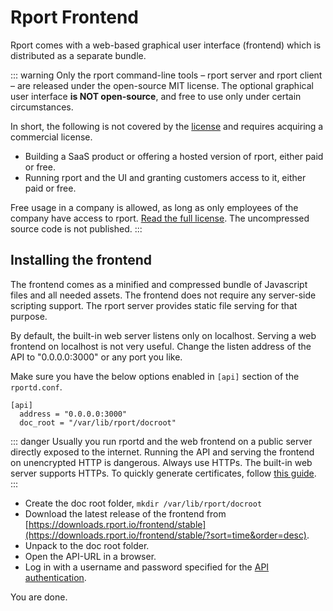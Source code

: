 # Rport Frontend
Rport comes with a web-based graphical user interface (frontend) which is distributed as a separate bundle.

::: warning
Only the rport command-line tools – rport server and rport client – are released under the open-source MIT license. The optional graphical user interface **is NOT open-source**, and free to use only under certain circumstances.

In short, the following is not covered by the [license](https://downloads.rport.io/frontend/license.html) and requires acquiring a commercial license.
* Building a SaaS product or offering a hosted version of rport, either paid or free.
* Running rport and the UI and granting customers access to it, either paid or free.

Free usage in a company is allowed, as long as only employees of the company have access to rport.  [Read the full license](https://downloads.rport.io/frontend/license.html).
The uncompressed source code is not published.
:::

## Installing the frontend
The frontend comes as a minified and compressed bundle of Javascript files and all needed assets. The frontend does not require any server-side scripting support. The rport server provides static file serving for that purpose. 

By default, the built-in web server listens only on localhost. Serving a web frontend on localhost is not very useful. Change the listen address of the API to "0.0.0.0:3000" or any port you like. 

Make sure you have the below options enabled in `[api]` section of the `rportd.conf`.
```
[api]
  address = "0.0.0.0:3000"  
  doc_root = "/var/lib/rport/docroot"
```

::: danger
Usually you run rportd and the web frontend on a public server directly exposed to the internet. Running the API and serving the frontend on unencrypted HTTP is dangerous. Always use HTTPs. The built-in web server supports HTTPs. To quickly generate certificates, follow [this guide](no08-https-howto.md).
:::

* Create the doc root folder, `mkdir /var/lib/rport/docroot`
* Download the latest release of the frontend from [https://downloads.rport.io/frontend/stable](https://downloads.rport.io/frontend/stable/?sort=time&order=desc).
* Unpack to the doc root folder.
* Open the API-URL in a browser.
* Log in with a username and password specified for the [API authentication](no02-api-auth.md).

You are done.

